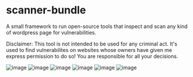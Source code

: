 # scanner-bundle
A small framework to run open-source tools that inspect and scan any kind of wordpress page for vulnerabilities.  

Disclaimer: This tool is not intended to be used for any criminal act. It's used to find vulnerabilites on websites whose owners have given me express permission to do so! You are responsible for all your decisions.

![image](https://user-images.githubusercontent.com/66866223/197384062-63051f2c-543e-4d3d-baff-354b29503750.png)
![image](https://user-images.githubusercontent.com/66866223/197578353-897aad7a-7f6d-4a35-9f14-5024b60dc41d.png)
![image](https://user-images.githubusercontent.com/66866223/197384106-e44e2599-f8f7-47aa-8467-00895977371d.png)
![image](https://user-images.githubusercontent.com/66866223/197384132-a61e1bba-4d40-4c9f-aea0-5bc53466addd.png)
![image](https://user-images.githubusercontent.com/66866223/197338559-1a665271-c056-43f1-a335-14f7ef62e3c9.png)
![image](https://user-images.githubusercontent.com/66866223/197627884-a8dab015-2667-4265-bc59-d53bc60218cb.png)
